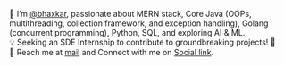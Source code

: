 👋 I’m [@bhaxkar](https://www.linkedin.com/in/bhaxkar/), passionate about MERN stack, Core Java (OOPs, multithreading, collection framework, and exception handling), Golang (concurrent programming), Python, SQL, and exploring AI & ML.  
💡 Seeking an SDE Internship to contribute to groundbreaking projects! 🚀  
📧 Reach me at [mail](mailto:bhaskarjha.info@gmail.com) and Connect with me on [Social link](https://beacons.ai/bhaxkar). 


  


<!---
bhaxkar0/bhaxkar0 is a ✨ special ✨ repository because its `README.md` (this file) appears on your GitHub profile.
You can click the Preview link to take a look at your changes.
--->
